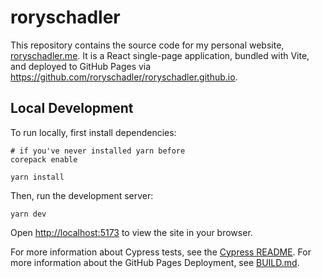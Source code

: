 # roryschadler

This repository contains the source code for my personal website,
[roryschadler.me](https://roryschadler.me). It is a React single-page
application, bundled with Vite, and deployed to GitHub Pages via
<https://github.com/roryschadler/roryschadler.github.io>.

## Local Development

To run locally, first install dependencies:

```shell
# if you've never installed yarn before
corepack enable

yarn install
```

Then, run the development server:

```shell
yarn dev
```

Open <http://localhost:5173> to view the site in your browser.

For more information about Cypress tests, see the [Cypress
README](./cypress/README.md). For more information about the GitHub Pages
Deployment, see [BUILD.md](./BUILD.md).
